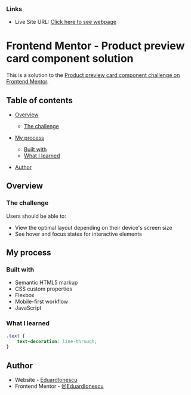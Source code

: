 ### Links

-   Live Site URL: [Click here to see webpage](https://eduardionescu.github.io/product-preview-card-component-main/)

# Frontend Mentor - Product preview card component solution

This is a solution to the [Product preview card component challenge on Frontend Mentor](https://www.frontendmentor.io/challenges/product-preview-card-component-GO7UmttRfa).

## Table of contents

-   [Overview](#overview)

    -   [The challenge](#the-challenge)

-   [My process](#my-process)

    -   [Built with](#built-with)
    -   [What I learned](#what-i-learned)

-   [Author](#author)

## Overview

### The challenge

Users should be able to:

-   View the optimal layout depending on their device's screen size
-   See hover and focus states for interactive elements

## My process

### Built with

-   Semantic HTML5 markup
-   CSS custom properties
-   Flexbox
-   Mobile-first workflow
-   JavaScript

### What I learned

```css
.text {
	text-decoration: line-through;
}
```

## Author

-   Website - [EduardIonescu](https://ionescueduard.netlify.app)
-   Frontend Mentor - [@EduardIonescu](https://www.frontendmentor.io/profile/EduardIonescu)
